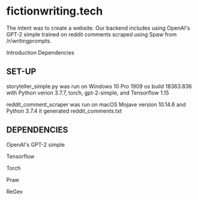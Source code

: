 # fictionwriting.tech

The intent was to create a website. Our backend includes using OpenAI's GPT-2 simple trained on reddit comments scraped using Spaw from /r/writingprompts.

Introduction
Dependencies

SET-UP
----------------------
storyteller_simple.py was run on Windows 10 Pro 1909 os build 18363.836
with Python verion 3.7.7, torch, gpt-2-simple, and Tensorflow 1.15

reddit_comment_scraper was run on macOS Mojave version 10.14.6 and Python 3.7.4
it generated reddit_comments.txt


DEPENDENCIES
----------------------
OpenAI's GPT-2 simple

Tensorflow

Torch

Praw

ReGex
